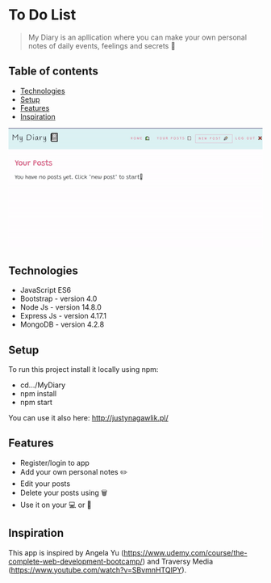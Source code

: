 # To Do List

> My Diary is an apllication where you can make your own personal notes of daily events, feelings and secrets 📖

## Table of contents

- [Technologies](#technologies)
- [Setup](#setup)
- [Features](#features)
- [Inspiration](#inspiration)

![](public/diary.gif)

## Technologies

- JavaScript ES6
- Bootstrap - version 4.0
- Node Js - version 14.8.0
- Express Js - version 4.17.1
- MongoDB - version 4.2.8

## Setup

To run this project install it locally using npm:

- cd.../MyDiary
- npm install
- npm start

You can use it also here: http://justynagawlik.pl/

## Features

- Register/login to app
- Add your own personal notes ✏️
- Edit your posts 
- Delete your posts using 🗑️
- Use it on your 💻 or 📱

## Inspiration

This app is inspired by Angela Yu (https://www.udemy.com/course/the-complete-web-development-bootcamp/) and Traversy Media (https://www.youtube.com/watch?v=SBvmnHTQIPY).
